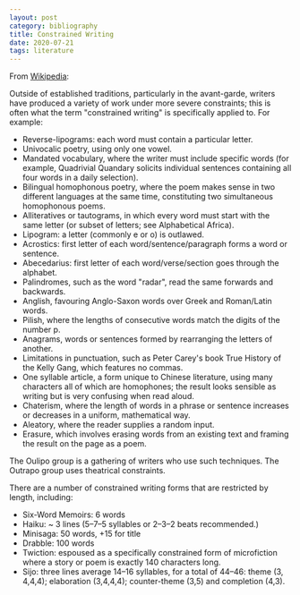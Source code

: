 ```yaml
---
layout: post
category: bibliography
title: Constrained Writing
date: 2020-07-21
tags: literature
---
```


From [Wikipedia](https://en.wikipedia.org/wiki/Constrained_writing):

Outside of established traditions, particularly in the avant-garde, writers have produced a variety of work under more severe constraints; this is often what the term "constrained writing" is specifically applied to. For example:

* Reverse-lipograms: each word must contain a particular letter.
* Univocalic poetry, using only one vowel.
* Mandated vocabulary, where the writer must include specific words (for example, Quadrivial Quandary solicits individual sentences containing all four words in a daily selection).
* Bilingual homophonous poetry, where the poem makes sense in two different languages at the same time, constituting two simultaneous homophonous poems.
* Alliteratives or tautograms, in which every word must start with the same letter (or subset of letters; see Alphabetical Africa).
* Lipogram: a letter (commonly e or o) is outlawed.
* Acrostics: first letter of each word/sentence/paragraph forms a word or sentence.
* Abecedarius: first letter of each word/verse/section goes through the alphabet.
* Palindromes, such as the word "radar", read the same forwards and backwards.
* Anglish, favouring Anglo-Saxon words over Greek and Roman/Latin words.
* Pilish, where the lengths of consecutive words match the digits of the number p.
* Anagrams, words or sentences formed by rearranging the letters of another.
* Limitations in punctuation, such as Peter Carey's book True History of the Kelly Gang, which features no commas.
* One syllable article, a form unique to Chinese literature, using many characters all of which are homophones; the result looks sensible as writing but is very confusing when read aloud.
* Chaterism, where the length of words in a phrase or sentence increases or decreases in a uniform, mathematical way.
* Aleatory, where the reader supplies a random input.
* Erasure, which involves erasing words from an existing text and framing the result on the page as a poem.

The Oulipo group is a gathering of writers who use such techniques. The Outrapo group uses theatrical constraints.

There are a number of constrained writing forms that are restricted by length, including:

* Six-Word Memoirs: 6 words
* Haiku: ~ 3 lines (5–7–5 syllables or 2–3–2 beats recommended.)
* Minisaga: 50 words, +15 for title
* Drabble: 100 words
* Twiction: espoused as a specifically constrained form of microfiction where a story or poem is exactly 140 characters long.
* Sijo: three lines average 14–16 syllables, for a total of 44–46: theme (3, 4,4,4); elaboration (3,4,4,4); counter-theme (3,5) and completion (4,3).
